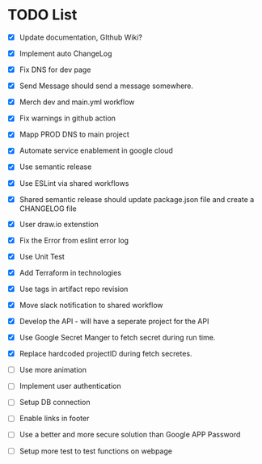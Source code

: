 # TODO List

- [x] Update documentation, GIthub Wiki?
- [x] Implement auto ChangeLog
- [x] Fix DNS for dev page
- [x] Send Message should send a message somewhere.
- [x] Merch dev and main.yml workflow
- [x] Fix warnings in github action
- [x] Mapp PROD DNS to main project
- [x] Automate service enablement in google cloud
- [x] Use semantic release
- [x] Use ESLint via shared workflows
- [x] Shared semantic release should update package.json file and create a CHANGELOG file
- [x] User draw.io extenstion 
- [x] Fix the Error from eslint error log
- [x] Use Unit Test
- [x] Add Terraform in technologies
- [x] Use tags in artifact repo revision
- [x] Move slack notification to shared workflow
- [x] Develop the API - will have a seperate project for the API
- [x] Use Google Secret Manger to fetch secret during run time. 
- [x] Replace hardcoded projectID during fetch secretes.
- [ ] Use more animation
- [ ] Implement user authentication
- [ ] Setup DB connection
- [ ] Enable links in footer
- [ ] Use a better and more secure solution than Google APP Password
- [ ] Setup more test to test functions on webpage





